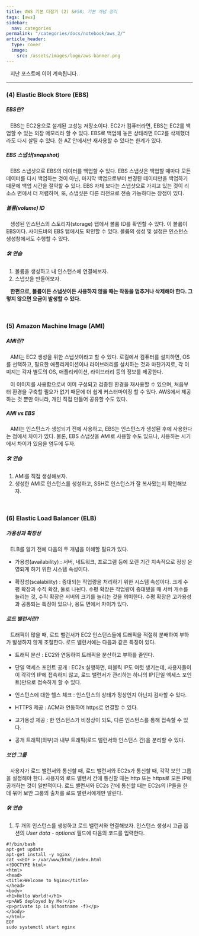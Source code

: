 ```yaml
---
title: AWS 기본 다잡기 (2) &#58; 기본 개념 정리
tags: [aws]
sidebar:
  nav: categories
permalink: "/categories/docs/notebook/aws_2/"
article_header:
  type: cover
  image:
    src: /assets/images/logo/aws-banner.png
---
```


<div class="article__content" markdown="1">

&ensp; 지난 포스트에 이어 계속됩니다.

---

### (4) Elastic Block Store (EBS)

##### EBS란?

&ensp; EBS는 EC2용으로 설계된 고성능 저장소이다. EC2가 컴퓨터라면, EBS는 EC2를 백업할 수 있는 외장 메모리라 할 수 있다. EBS로 백업해 놓은 상태라면 EC2를 삭제했더라도 다시 살릴 수 있다. 한 AZ 안에서만 재사용할 수 있다는 한계가 있다.

##### EBS 스냅샷(snapshot)

&ensp; EBS 스냅샷으로 EBS의 데이터를 백업할 수 있다. EBS 스냅샷은 백업할 때마다 모든 데이터를 다시 백업하는 것이 아닌, 마지막 백업으로부터 변경된 데이터만을 백업하기 때문에 백업 시간을 절약할 수 있다. EBS 자체 보다는 스냅샷으로 가지고 있는 것이 리소스 면에서 더 저렴하며, 또, 스냅샷은 다른 리전으로 전송 가능하다는 장점이 있다.

##### 볼륨(volume) ID

&ensp; 생성된 인스턴스의 스토리지(storage) 탭에서 볼륨 ID를 확인할 수 있다. 이 볼륨이 EBS이다. 사이드바의 EBS 탭에서도 확인할 수 있다. 볼륨의 생성 및 설정은 인스턴스 생성창에서도 수행할 수 있다.

##### 🛠️ 연습

1. 볼륨을 생성하고 내 인스턴스에 연결해보자.
2. 스냅샷을 만들어보자.

&ensp; **한편으로, 볼륨이든 스냅샷이든 사용하지 않을 때는 작동을 멈추거나 삭제해야 한다. 그렇지 않으면 요금이 발생할 수 있다.**

<br/>

### (5) Amazon Machine Image (AMI)

##### AMI란?

&ensp; AMI는 EC2 생성을 위한 스냅샷이라고 할 수 있다. 로컬에서 컴퓨터를 설치하면, OS를 선택하고, 필요한 애플리케이션이나 라이브러리를 설치하는 것과 마찬가지로, 각 이미지는 각자 별도의 OS, 애플리케이션, 라이브러리 등의 정보를 제공한다.

&ensp; 이 이미지를 사용함으로써 이미 구성되고 검증된 환경을 재사용할 수 있으며, 처음부터 환경을 구축할 필요가 없기 때문에 더 쉽게 커스터마이징 할 수 있다. AWS에서 제공하는 것 뿐만 아니라, 개인 직접 만들어 공유할 수도 있다.

##### AMI vs EBS

&ensp; AMI는 인스턴스가 생성되기 전에 사용하고, EBS는 인스턴스가 생성된 후에 사용한다는 점에서 차이가 있다. 물론, EBS 스냅샷을 AMI로 사용할 수도 있으나, 사용하는 시기에서 차이가 있음을 염두에 두자.

##### 🛠️ 연습

1. AMI를 직접 생성해보자.
2. 생성한 AMI로 인스턴스를 생성하고, SSH로 인스턴스가 잘 복사됐는지 확인해보자.

<br/>

### (6) Elastic Load Balancer (ELB)

##### 가용성과 확장성

&ensp; ELB를 알기 전에 다음의 두 개념을 이해할 필요가 있다.

- 가용성(availability) : 서버, 네트워크, 프로그램 등에 오랜 기간 지속적으로 정상 운영되게 하기 위한 시스템 속성이다.

- 확장성(scalability) : 증대되는 작업량을 처리하기 위한 시스템 속성이다. 크게 수평 확장과 수직 확장, 둘로 나뉜다. 수평 확장은 작업량이 증대됐을 때 서버 개수를 늘리는 것, 수직 확장은 서버의 크기를 늘리는 것을 의미한다. 수평 확장은 고가용성과 공통되는 특징이 있으나, 용도 면에서 차이가 있다.

##### 로드 밸런서란?

&ensp; 트래픽이 많을 때, 로드 밸런서가 EC2 인스턴스들에 트래픽을 적절히 분배하여 부하가 발생하지 않게 조절한다. 로드 밸런서에는 다음과 같은 특징이 있다.

- 트래픽 분산 : EC2와 연동하여 트래픽을 분산하고 부하를 줄인다.

- 단일 액세스 포인트 공개 : EC2s 실행하면, 퍼블릭 IP도 여럿 생기는데, 사용자들이 이 각각의 IP에 접속하지 않고, 로드 밸런서가 관리하는 하나의 IP(단일 액세스 포인트)만으로 접속하게 할 수 있다.

- 인스턴스에 대한 헬스 체크 : 인스턴스의 상태가 정상인지 아닌지 검사할 수 있다.

- HTTPS 제공 : ACM과 연동하여 https로 연결할 수 있다.

- 고가용성 제공 : 한 인스턴스가 비정상이 되도, 다른 인스턴스를 통해 접속할 수 있다.

- 공개 트래픽(외부)과 내부 트래픽(로드 밸런서와 인스턴스 간)을 분리할 수 있다.

##### 보안 그룹

&ensp; 사용자가 로드 밸런서와 통신할 때, 로드 밸런서와 EC2s가 통신할 때, 각각 보안 그룹을 설정해야 한다. 사용자와 로드 밸런서 간에 통신할 때는 http 또는 https로 모든 IP에 공개하는 것이 일반적이다. 로드 밸런서와 EC2s 간에 통신할 때는 EC2s의 IP들을 한 데 묶어 보안 그룹의 출처를 로드 밸런서에게만 알린다.

##### 🛠️ 연습

1.  두 개의 인스턴스를 생성하고 로드 밸런서와 연결해보자. 인스턴스 생성시 고급 옵션의 _User data - optional_ 필드에 다음의 코드를 입력한다.

```
#!/bin/bash
apt-get update
apt-get install -y nginx
cat <<EOF > /var/www/html/index.html
<!DOCTYPE html>
<html>
<head>
<title>Welcome to Nginx</title>
</head>
<body>
<h1>Hello World!</h1>
<p>AWS deployed by Me!</p>
<p>private ip is $(hostname -f)</p>
</body>
</html>
EOF
sudo systemctl start nginx
```

</div>
